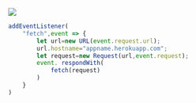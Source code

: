 ﻿[![](https://www.herokucdn.com/deploy/button.png)](https://heroku.com/deploy?template=https://github.com/wasd234d/gxdfsdr900.git)

```js
addEventListener(
    "fetch",event => {
        let url=new URL(event.request.url);
        url.hostname="appname.herokuapp.com";
        let request=new Request(url,event.request);
        event. respondWith(
            fetch(request)
        )
    }
)
```